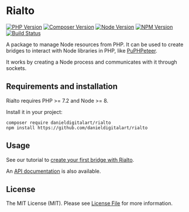 # Rialto

[![PHP Version](https://img.shields.io/packagist/php-v/danieldigitalart/rialto.svg?style=flat-square)](http://php.net/)
[![Composer Version](https://img.shields.io/packagist/v/danieldigitalart/rialto.svg?style=flat-square&label=Composer)](https://packagist.org/packages/danieldigitalart/rialto)
[![Node Version](https://img.shields.io/node/v/@danieldigitalart/rialto.svg?style=flat-square&label=Node)](https://nodejs.org/)
[![NPM Version](https://img.shields.io/npm/v/@danieldigitalart/rialto.svg?style=flat-square&label=NPM)](https://www.npmjs.com/package/@danieldigitalart/rialto)
[![Build Status](https://img.shields.io/travis/danieldigitalart/rialto.svg?style=flat-square&label=Build%20Status)](https://travis-ci.org/danieldigitalart/rialto)

A package to manage Node resources from PHP. It can be used to create bridges to interact with Node libraries in PHP, like [PuPHPeteer](https://github.com/danieldigitalart/puphpeteer/).

It works by creating a Node process and communicates with it through sockets.

## Requirements and installation

Rialto requires PHP >= 7.2 and Node >= 8.

Install it in your project:

```shell
composer require danieldigitalart/rialto
npm install https://github.com/danieldigitalart/rialto
```

## Usage

See our tutorial to [create your first bridge with Rialto](docs/tutorial.md).

An [API documentation](docs/api.md) is also available.

## License

The MIT License (MIT). Please see [License File](LICENSE) for more information.
